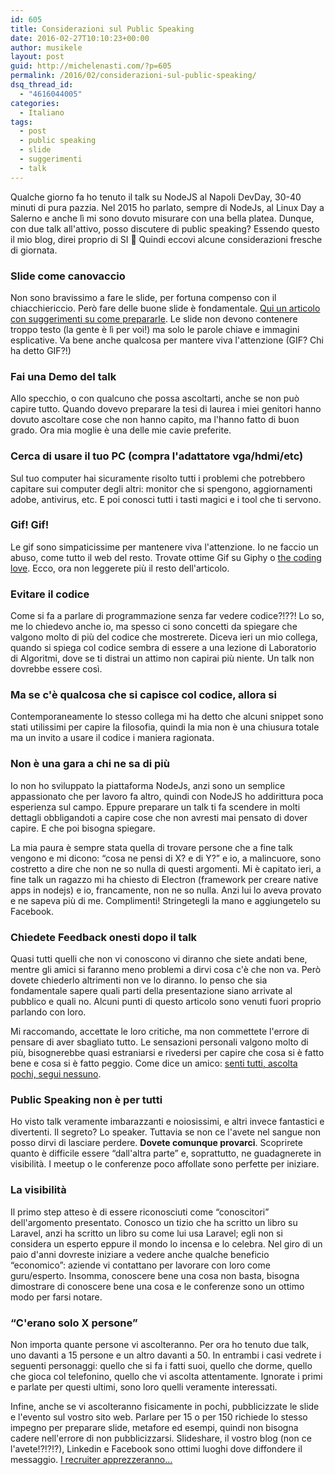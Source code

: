 ```yaml
---
id: 605
title: Considerazioni sul Public Speaking
date: 2016-02-27T10:10:23+00:00
author: musikele
layout: post
guid: http://michelenasti.com/?p=605
permalink: /2016/02/considerazioni-sul-public-speaking/
dsq_thread_id:
  - "4616044005"
categories:
  - Italiano
tags:
  - post
  - public speaking
  - slide
  - suggerimenti
  - talk
---
```

Qualche giorno fa ho tenuto il talk su NodeJS al Napoli DevDay, 30-40 minuti di pura pazzia. Nel 2015 ho parlato, sempre di NodeJs, al Linux Day a Salerno e anche lì mi sono dovuto misurare con una bella platea. Dunque, con due talk all'attivo, posso discutere di public speaking? Essendo questo il mio blog, direi proprio di SI 🙂 Quindi eccovi alcune considerazioni fresche di giornata.

### Slide come canovaccio

Non sono bravissimo a fare le slide, per fortuna compenso con il chiacchiericcio. Però fare delle buone slide è fondamentale. [Qui un articolo con suggerimenti su come prepararle](http://michelenasti.com/2015/05/basta-ai-powerpoint-fatti-male/). Le slide non devono contenere troppo testo (la gente è lì per voi!) ma solo le parole chiave e immagini esplicative. Va bene anche qualcosa per mantere viva l'attenzione (GIF? Chi ha detto GIF?!)

### Fai una Demo del talk

Allo specchio, o con qualcuno che possa ascoltarti, anche se non può capire tutto. Quando dovevo preparare la tesi di laurea i miei genitori hanno dovuto ascoltare cose che non hanno capito, ma l'hanno fatto di buon grado. Ora mia moglie è una delle mie cavie preferite.

### Cerca di usare il tuo PC (compra l'adattatore vga/hdmi/etc)

Sul tuo computer hai sicuramente risolto tutti i problemi che potrebbero capitare sui computer degli altri: monitor che si spengono, aggiornamenti adobe, antivirus, etc. E poi conosci tutti i tasti magici e i tool che ti servono.

### Gif! Gif!

Le gif sono simpaticissime per mantenere viva l'attenzione. Io ne faccio un abuso, come tutto il web del resto. Trovate ottime Gif su Giphy o [the coding love](http://thecodinglove.com/). Ecco, ora non leggerete più il resto dell'articolo.

### Evitare il codice

Come si fa a parlare di programmazione senza far vedere codice?!??! Lo so, me lo chiedevo anche io, ma spesso ci sono concetti da spiegare che valgono molto di più del codice che mostrerete. Diceva ieri un mio collega, quando si spiega col codice sembra di essere a una lezione di Laboratorio di Algoritmi, dove se ti distrai un attimo non capirai più niente. Un talk non dovrebbe essere così.

### Ma se c'è qualcosa che si capisce col codice, allora si

Contemporaneamente lo stesso collega mi ha detto che alcuni snippet sono stati utilissimi per capire la filosofia, quindi la mia non è una chiusura totale ma un invito a usare il codice i maniera ragionata.

### Non è una gara a chi ne sa di più

Io non ho sviluppato la piattaforma NodeJs, anzi sono un semplice appassionato che per lavoro fa altro, quindi con NodeJS ho addirittura poca esperienza sul campo. Eppure preparare un talk ti fa scendere in molti dettagli obbligandoti a capire cose che non avresti mai pensato di dover capire. E che poi bisogna spiegare.

La mia paura è sempre stata quella di trovare persone che a fine talk vengono e mi dicono: &#8220;cosa ne pensi di X? e di Y?&#8221; e io, a malincuore, sono costretto a dire che non ne so nulla di questi argomenti. Mi è capitato ieri, a fine talk un ragazzo mi ha chiesto di Electron (framework per creare native apps in nodejs) e io, francamente, non ne so nulla. Anzi lui lo aveva provato e ne sapeva più di me. Complimenti! Stringetegli la mano e aggiungetelo su Facebook.

### Chiedete Feedback onesti dopo il talk

Quasi tutti quelli che non vi conoscono vi diranno che siete andati bene, mentre gli amici si faranno meno problemi a dirvi cosa c'è che non va. Però dovete chiederlo altrimenti non ve lo diranno. Io penso che sia fondamentale sapere quali parti della presentazione siano arrivate al pubblico e quali no. Alcuni punti di questo articolo sono venuti fuori proprio parlando con loro.

Mi raccomando, accettate le loro critiche, ma non commettete l'errore di pensare di aver sbagliato tutto. Le sensazioni personali valgono molto di più, bisognerebbe quasi estraniarsi e rivedersi per capire che cosa si è fatto bene e cosa si è fatto peggio. Come dice un amico: [senti tutti, ascolta pochi, segui nessuno](http://www.raffaelegaito.com/feedback-startup-cosa-ho-imparato/).

### Public Speaking non è per tutti

Ho visto talk veramente imbarazzanti e noiosissimi, e altri invece fantastici e divertenti. Il segreto? Lo speaker. Tuttavia se non ce l'avete nel sangue non posso dirvi di lasciare perdere. **Dovete comunque provarci**. Scoprirete quanto è difficile essere &#8220;dall'altra parte&#8221; e, soprattutto, ne guadagnerete in visibilità. I meetup o le conferenze poco affollate sono perfette per iniziare.

### La visibilità

Il primo step atteso è di essere riconosciuti come &#8220;conoscitori&#8221; dell'argomento presentato. Conosco un tizio che ha scritto un libro su Laravel, anzi ha scritto un libro su come lui usa Laravel; egli non si considera un esperto eppure il mondo lo incensa e lo celebra. Nel giro di un paio d'anni dovreste iniziare a vedere anche qualche beneficio &#8220;economico&#8221;: aziende vi contattano per lavorare con loro come guru/esperto. Insomma, conoscere bene una cosa non basta, bisogna dimostrare di conoscere bene una cosa e le conferenze sono un ottimo modo per farsi notare.

### &#8220;C'erano solo X persone&#8221;

Non importa quante persone vi ascolteranno. Per ora ho tenuto due talk, uno davanti a 15 persone e un altro davanti a 50. In entrambi i casi vedrete i seguenti personaggi: quello che si fa i fatti suoi, quello che dorme, quello che gioca col telefonino, quello che vi ascolta attentamente. Ignorate i primi e parlate per questi ultimi, sono loro quelli veramente interessati.

Infine, anche se vi ascolteranno fisicamente in pochi, pubblicizzate le slide e l'evento sul vostro sito web. Parlare per 15 o per 150 richiede lo stesso impegno per preparare slide, metafore ed esempi, quindi non bisogna cadere nell'errore di non pubblicizzarsi. Slideshare, il vostro blog (non ce l'avete!?!?!?), Linkedin e Facebook sono ottimi luoghi dove diffondere il messaggio. [I recruiter apprezzeranno...](http://michelenasti.com/2016/01/i-colloqui-di-lavoro-iniziano-e-finiscono-su-facebook/)
